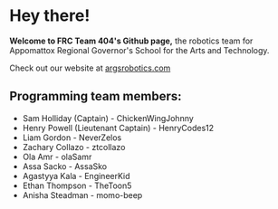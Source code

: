 # Hey there!

**Welcome to FRC Team 404's Github page,**
the robotics team for Appomattox Regional Governor's School for the Arts and Technology.

Check out our website at [argsrobotics.com](http://argsrobotics.com)

## Programming team members:
- Sam Holliday (Captain) - ChickenWingJohnny
- Henry Powell (Lieutenant Captain) - HenryCodes12
- Liam Gordon - NeverZelos
- Zachary Collazo - ztcollazo
- Ola Amr - olaSamr
- Assa Sacko - AssaSko
- Agastyya Kala - EngineerKid
- Ethan Thompson - TheToon5
- Anisha Steadman - momo-beep
